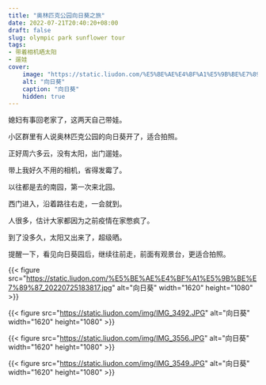 ```yaml
---
title: "奥林匹克公园向日葵之旅"
date: 2022-07-21T20:40:20+08:00
draft: false
slug: olympic park sunflower tour
tags:
- 带着相机晒太阳
- 遛娃
cover:
    image: "https://static.liudon.com/%E5%BE%AE%E4%BF%A1%E5%9B%BE%E7%89%87_20220725183817.jpg"
    alt: "向日葵"
    caption: "向日葵"
    hidden: true
---
```


媳妇有事回老家了，这两天自己带娃。

小区群里有人说奥林匹克公园的向日葵开了，适合拍照。

正好周六多云，没有太阳，出门遛娃。

带上我好久不用的相机，省得发霉了。

以往都是去的南园，第一次来北园。

西门进入，沿着路往右走，一会就到。

人很多，估计大家都因为之前疫情在家憋疯了。

到了没多久，太阳又出来了，超级晒。

提醒一下，看见向日葵园后，继续往前走，前面有观景台，更适合拍照。

{{< figure src="https://static.liudon.com/%E5%BE%AE%E4%BF%A1%E5%9B%BE%E7%89%87_20220725183817.jpg" alt="向日葵" width="1620" height="1080" >}}

{{< figure src="https://static.liudon.com/img/IMG_3492.JPG" alt="向日葵" width="1620" height="1080" >}}

{{< figure src="https://static.liudon.com/img/IMG_3556.JPG" alt="向日葵" width="1620" height="1080" >}}

{{< figure src="https://static.liudon.com/img/IMG_3549.JPG" alt="向日葵" width="1620" height="1080" >}}
